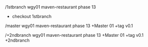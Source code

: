 /1stbranch
wgy01
maven-restaurant
phase 13
+ checkout 1stbranch

/master
wgy01
maven-restaurant
phase 13
+Master 01
+tag v0.1

/+2ndbranch
wgy01
maven-restaurant
phase 13
+Master 01
+tag v0.1
+2ndbranch